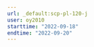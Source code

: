 ```yaml
---
url: _default:scp-pl-120-j
user: oy2010
starttime: "2022-09-18"
endtime: "2022-09-20"
---
```

<reserve />